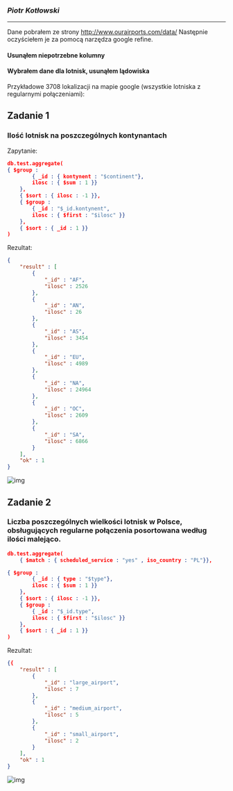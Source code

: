 ### *Piotr Kotłowski*

----
Dane pobrałem ze strony http://www.ourairports.com/data/
Następnie oczyściełem je za pomocą narzędza google refine. 
#### Usunąłem niepotrzebne kolumny
#### Wybrałem dane dla lotnisk, usunąłem lądowiska 

Przykładowe 3708 lokalizacji na mapie google (wszystkie lotniska z regularnymi połączeniami):



## Zadanie 1
### Ilość lotnisk na poszczególnych kontynantach

Zapytanie:
```json
db.test.aggregate(
{ $group :
        { _id : { kontynent : "$continent"},
        ilosc : { $sum : 1 }}
    },
    { $sort : { ilosc : -1 }},
    { $group :
        { _id : "$_id.kontynent",
        ilosc : { $first : "$ilosc" }}
    },
    { $sort : { _id : 1 }}
)

```

Rezultat:
```json
{
	"result" : [
		{
			"_id" : "AF",
			"ilosc" : 2526
		},
		{
			"_id" : "AN",
			"ilosc" : 26
		},
		{
			"_id" : "AS",
			"ilosc" : 3454
		},
		{
			"_id" : "EU",
			"ilosc" : 4989
		},
		{
			"_id" : "NA",
			"ilosc" : 24964
		},
		{
			"_id" : "OC",
			"ilosc" : 2609
		},
		{
			"_id" : "SA",
			"ilosc" : 6866
		}
	],
	"ok" : 1
}
```
![img](http://i.imgur.com/JgJT3LR.jpg)

## Zadanie 2
### Liczba poszczególnych wielkości lotnisk w Polsce, obsługujących regularne połączenia posortowana według ilości malejąco.

```json
db.test.aggregate(
    { $match : { scheduled_service : "yes" , iso_country : "PL"}},

{ $group :
        { _id : { type : "$type"},
        ilosc : { $sum : 1 }}
    },
    { $sort : { ilosc : -1 }},
    { $group :
        { _id : "$_id.type",
        ilosc : { $first : "$ilosc" }}
    },
    { $sort : { _id : 1 }}
)
```
Rezultat:
```json
{{
	"result" : [
		{
			"_id" : "large_airport",
			"ilosc" : 7
		},
		{
			"_id" : "medium_airport",
			"ilosc" : 5
		},
		{
			"_id" : "small_airport",
			"ilosc" : 2
		}
	],
	"ok" : 1
}
```
![img](http://i.imgur.com/fDPNTjH.jpg)